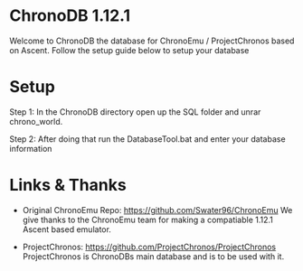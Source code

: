 # ChronoDB 1.12.1
Welcome to ChronoDB the database for ChronoEmu / ProjectChronos based on Ascent. Follow the setup guide below to setup your database

# Setup 
Step 1: In the ChronoDB directory open up the SQL folder and unrar chrono_world.

Step 2: After doing that run the DatabaseTool.bat and enter your database information

# Links & Thanks 
* Original ChronoEmu Repo: https://github.com/Swater96/ChronoEmu
We give thanks to the ChronoEmu team for making a compatiable 1.12.1 Ascent based emulator.

* ProjectChronos: https://github.com/ProjectChronos/ProjectChronos
ProjectChronos is ChronoDBs main database and is to be used with it.

